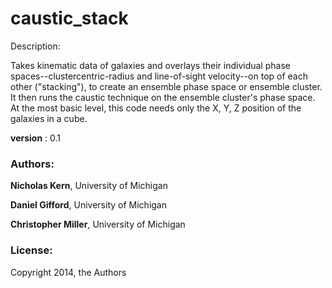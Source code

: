 # caustic_stack

Description:

Takes kinematic data of galaxies and overlays their individual phase spaces--clustercentric-radius
and line-of-sight velocity--on top of each other ("stacking"), to create an ensemble phase space or
ensemble cluster. It then runs the caustic technique on the ensemble cluster's phase space. At 
the most basic level, this code needs only the X, Y, Z position of the galaxies in a cube. 

**version** : 0.1

### Authors: ###

**Nicholas Kern**, University of Michigan

**Daniel Gifford**, University of Michigan

**Christopher Miller**, University of Michigan

### License: ###
Copyright 2014, the Authors


